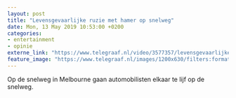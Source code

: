 ```yaml
---
layout: post
title: "Levensgevaarlijke ruzie met hamer op snelweg"
date: Mon, 13 May 2019 10:53:00 +0200
categories: 
- entertainment 
- opinie 
externe_link: "https://www.telegraaf.nl/video/3577357/levensgevaarlijke-ruzie-met-hamer-op-snelweg"
feature_image: "https://www.telegraaf.nl/images/1200x630/filters:format(jpeg):quality(80)/cdn-kiosk-api.telegraaf.nl/933d1d14-755c-11e9-b1c7-02d2fb1aa1d7.jpg"
---
```


<p class="intro">Op de snelweg in Melbourne gaan automobilisten elkaar te lijf op de snelweg.</p>
